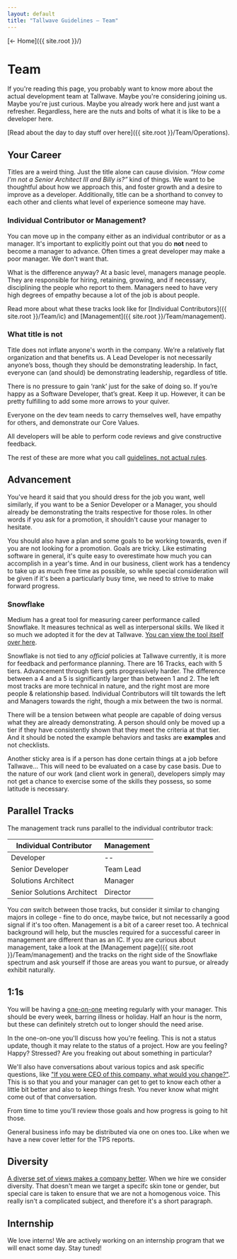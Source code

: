```yaml
---
layout: default
title: "Tallwave Guidelines — Team"
---
```


[&larr; Home]({{ site.root }}/)

# Team

If you're reading this page, you probably want to know more about the actual development team at Tallwave. Maybe you're considering joining us. Maybe you're just curious. Maybe you already work here and just want a refresher. Regardless, here are the nuts and bolts of what it is like to be a developer here.

[Read about the day to day stuff over here]({{ site.root }}/Team/Operations).

## Your Career

Titles are a weird thing. Just the title alone can cause division. _“How come I’m not a Senior Architect III and *Billy* is?”_ kind of things. We want to be thoughtful about how we approach this, and foster growth and a desire to improve as a developer. Additionally, title can be a shorthand to convey to each other and clients what level of experience someone may have.

### Individual Contributor or Management?
You can move up in the company either as an individual contributor or as a manager. It's important to explicitly point out that you do **not** need to become a manager to advance. Often times a great developer may make a poor manager. We don't want that. 

What is the difference anyway? At a basic level, managers manage people. They are responsible for hiring, retaining, growing, and if necessary, disciplining the people who report to them. Managers need to have very high degrees of empathy because a lot of the job is about people. 

<div id="the-ladder" class="the-ladder"></div>

Read more about what these tracks look like for [Individual Contributors]({{ site.root }}/Team/ic) and [Management]({{ site.root }}/Team/management).

### What title is not
Title does not inflate anyone's worth in the company. We’re a relatively flat organization and that benefits us. A Lead Developer is not necessarily anyone’s boss, though they should be demonstrating leadership. In fact, everyone can (and should) be demonstrating leadership, regardless of title.

There is no pressure to gain ‘rank’ just for the sake of doing so. If you’re happy as a Software Developer, that’s great. Keep it up. However, it can be pretty fulfilling to add some more arrows to your quiver.

Everyone on the dev team needs to carry themselves well, have empathy for others, and demonstrate our Core Values.

All developers will be able to perform code reviews and give constructive feedback.

The rest of these are more what you call [guidelines, not actual rules](https://youtu.be/jl0hMfqNQ-g).

## Advancement
You've heard it said that you should dress for the job you want, well similarly, if you want to be a Senior Developer or a Manager, you should already be demonstrating the traits respective for those roles. In other words if you ask for a promotion, it shouldn't cause your manager to hesitate.

You should also have a plan and some goals to be working towards, even if you are not looking for a promotion. Goals are tricky. Like estimating software in general, it's quite easy to overestimate how much you can accomplish in a year's time. And in our business, client work has a tendency to take up as much free time as possible, so while special consideration will be given if it's been a particularly busy time, we need to strive to make forward progress.

### Snowflake
Medium has a great tool for measuring career performance called Snowflake. It measures technical as well as interpersonal skills. We liked it so much we adopted it for the dev at Tallwave. [You can view the tool itself over here](https://tallwave.github.io/snowflake). 

Snowflake is not tied to any *official* policies at Tallwave currently, it is more for feedback and performance planning. There are 16 Tracks, each with 5 tiers. Advancement through tiers gets progressively harder. The difference between a 4 and a 5 is significantly larger than between 1 and 2. The left most tracks are more technical in nature, and the right most are more people & relationship based. Individual Contributors will tilt towards the left and Managers towards the right, though a mix between the two is normal.

There will be a tension between what people are capable of doing versus what they are already demonstrating. A person should only be moved up a tier if they have consistently shown that they meet the criteria at that tier. And it should be noted the example behaviors and tasks are **examples** and not checklists.

Another sticky area is if a person has done certain things at a job before Tallwave... This will need to be evaluated on a case by case basis. Due to the nature of our work (and client work in general), developers simply may not get a chance to exercise some of the skills they possess, so some latitude is necessary.

## Parallel Tracks
The management track runs parallel to the individual contributor track:

Individual Contributor | Management
--------- | --------- 
Developer | --
Senior Developer | Team Lead
Solutions Architect | Manager
Senior Solutions Architect | Director

You *can* switch between those tracks, but consider it similar to changing majors in college - fine to do once, maybe twice, but not necessarily a good signal if it's too often. Management is a bit of a career reset too. A technical background will help, but the muscles required for a successful career in management are different than as an IC. If you are curious about management, take a look at the [Management page]({{ site.root }}/Team/management) and the tracks on the right side of the Snowflake spectrum and ask yourself if those are areas you want to pursue, or already exhibit naturally.

## 1:1s
You will be having a [one-on-one](http://randsinrepose.com/archives/the-update-the-vent-and-the-disaster/) meeting regularly with your manager. This should be every week, barring illness or holiday. Half an hour is the norm, but these can definitely stretch out to longer should the need arise. 

In the one-on-one you'll discuss how you're feeling. This is not a status update, though it may relate to the status of a project. How are you feeling? Happy? Stressed? Are you freaking out about something in particular?

We'll also have conversations about various topics and ask specific questions, like ["If you were CEO of this company, what would you change?"](https://jasonevanish.com/2014/05/29/101-questions-to-ask-in-1-on-1s/). This is so that you and your manager can get to get to know each other a little bit better and also to keep things fresh. You never know what might come out of that conversation.

From time to time you'll review those goals and how progress is going to hit those.

General business info may be distributed via one on ones too. Like when we have a new cover letter for the TPS reports.

## Diversity
[A diverse set of views makes a company better](https://www.mckinsey.com/business-functions/organization/our-insights/why-diversity-matters). When we hire we consider diversity. That doesn't mean we target a specifc skin tone or gender, but special care is taken to ensure that we are not a homogenous voice. This really isn't a complicated subject, and therefore it's a short paragraph.

## Internship
We love interns! We are actively working on an internship program that we will enact some day. Stay tuned!
